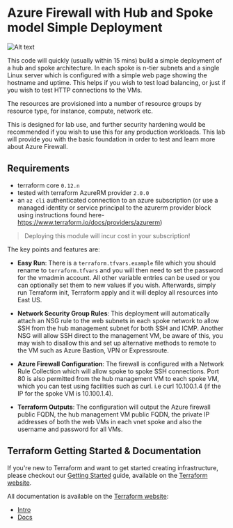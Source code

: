 # Azure Firewall with Hub and Spoke model Simple Deployment

![Alt text](../master/supporting/diagram.jpg?raw=true "Diagram")

This code will quickly (usually within 15 mins) build a simple deployment of a hub and spoke architecture. In each spoke is n-tier subnets and a single Linux server which is configured with a simple web page showing the hostname and uptime. This helps if you wish to test load balancing, or just if you wish to test HTTP connections to the VMs.

The resources are provisioned into a number of resource groups by resource type, for instance, compute, network etc.

This is designed for lab use, and further security hardening would be recommended if you wish to use this for any production workloads. This lab will provide you with the basic foundation in order to test and learn more about Azure Firewall.

## Requirements

* terraform core `0.12.n`
* tested with terraform AzureRM provider `2.0.0`
* an `az cli` authenticated connection to an azure subscription (or use a managed identity or service principal to the azurerm provider block using instructions found here- <https://www.terraform.io/docs/providers/azurerm>)

> Deploying this module will incur cost in your subscription!

The key points and features are:

* **Easy Run**: There is a `terraform.tfvars.example` file which you should rename to `terraform.tfvars` and you will then need to set the password for the vmadmin account. All other variable entries can be used or you can optionally set them to new values if you wish. Afterwards, simply run Terraform init, Terraform apply and it will deploy all resources into East US.  

* **Network Security Group Rules**: This deployment will automatically attach an NSG rule to the web subnets in each spoke network to allow SSH from the hub management subnet for both SSH and ICMP. Another NSG will allow SSH direct to the management VM, be aware of this, you may wish to disallow this and set up alternative methods to remote to the VM such as Azure Bastion, VPN or Expressroute.

* **Azure Firewall Configuration**: The firewall is configured with a Network Rule Collection which will allow spoke to spoke SSH connections. Port 80 is also permitted from the hub management VM to each spoke VM, which you can test using facilities such as curl. i.e curl 10.100.1.4 (if the IP for the spoke VM is 10.100.1.4).

* **Terraform Outputs**: The configuration will output the Azure firewall public FQDN, the hub management VM public FQDN, the private IP addresses of both the web VMs in each vnet spoke and also the username and password for all VMs.

## Terraform Getting Started & Documentation

If you're new to Terraform and want to get started creating infrastructure, please checkout our [Getting Started](https://www.terraform.io/intro/getting-started/install.html) guide, available on the [Terraform website](http://www.terraform.io).

All documentation is available on the [Terraform website](http://www.terraform.io):

* [Intro](https://www.terraform.io/intro/index.html)
* [Docs](https://www.terraform.io/docs/index.html)
